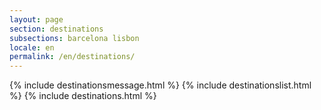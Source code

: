 ```yaml
---
layout: page
section: destinations
subsections: barcelona lisbon
locale: en
permalink: /en/destinations/
---
```


{% include destinationsmessage.html %}
{% include destinationslist.html %}
{% include destinations.html %}
